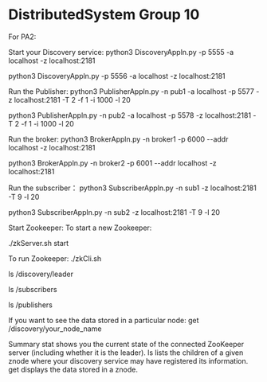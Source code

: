 # DistributedSystem Group 10

For PA2:

Start your Discovery service:
python3 DiscoveryAppln.py -p 5555 -a localhost -z localhost:2181

python3 DiscoveryAppln.py -p 5556 -a localhost -z localhost:2181


Run the Publisher:
python3 PublisherAppln.py -n pub1 -a localhost -p 5577 -z localhost:2181 -T 2 -f 1 -i 1000 -l 20

python3 PublisherAppln.py -n pub2 -a localhost -p 5578 -z localhost:2181 -T 2 -f 1 -i 1000 -l 20


Run the broker:
python3 BrokerAppln.py -n broker1 -p 6000 --addr localhost -z localhost:2181

python3 BrokerAppln.py -n broker2 -p 6001 --addr localhost -z localhost:2181


Run the subscriber：
python3 SubscriberAppln.py -n sub1 -z localhost:2181 -T 9 -l 20

python3 SubscriberAppln.py -n sub2 -z localhost:2181 -T 9 -l 20


Start Zookeeper:
To start a new Zookeeper:

./zkServer.sh start

To run Zookeeper:
./zkCli.sh

ls /discovery/leader

ls /subscribers

ls /publishers

If you want to see the data stored in a particular node:
get /discovery/your_node_name

Summary
stat shows you the current state of the connected ZooKeeper server (including whether it is the leader).
ls <path> lists the children of a given znode where your discovery service may have registered its information.
get <path> displays the data stored in a znode.
